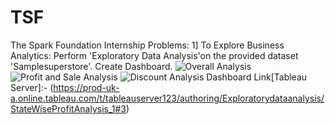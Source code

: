 # TSF
The Spark Foundation Internship
Problems:
1] To Explore Business Analytics: Perform 'Exploratory Data Analysis'on the provided dataset 'Samplesuperstore'. Create Dashboard.
![Overall Analysis](https://user-images.githubusercontent.com/86830690/124805349-0140e880-df79-11eb-9ad6-aba0d1961400.png)
![Profit and Sale Analysis](https://user-images.githubusercontent.com/86830690/124805475-32211d80-df79-11eb-8e0e-0db484558d75.png)
![Discount Analysis](https://user-images.githubusercontent.com/86830690/124805497-3a795880-df79-11eb-8ce2-01542a65b872.png)
Dashboard Link[Tableau Server]:-
(https://prod-uk-a.online.tableau.com/t/tableauserver123/authoring/Exploratorydataanalysis/StateWiseProfitAnalysis_1#3)
